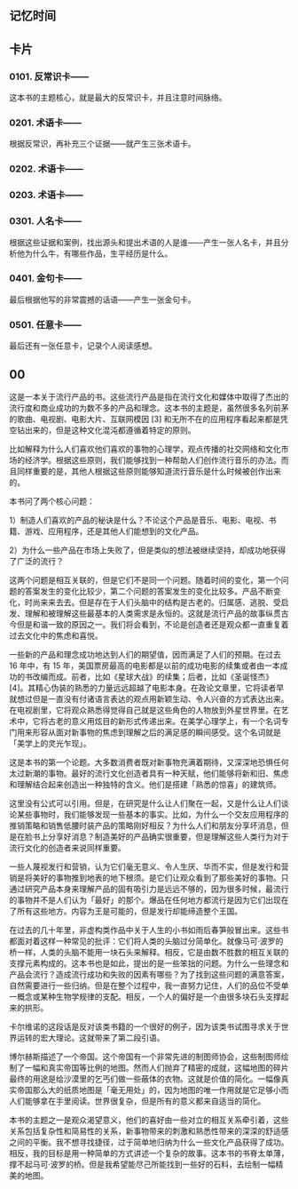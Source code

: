 ## 记忆时间

## 卡片

### 0101. 反常识卡——

这本书的主题核心，就是最大的反常识卡，并且注意时间脉络。

### 0201. 术语卡——

根据反常识，再补充三个证据——就产生三张术语卡。

### 0202. 术语卡——

### 0203. 术语卡——

### 0301. 人名卡——

根据这些证据和案例，找出源头和提出术语的人是谁——产生一张人名卡，并且分析他为什么牛，有哪些作品，生平经历是什么。

### 0401. 金句卡——

最后根据他写的非常震撼的话语——产生一张金句卡。

### 0501. 任意卡——

最后还有一张任意卡，记录个人阅读感想。

## 00

这是一本关于流行产品的书。这些流行产品是指在流行文化和媒体中取得了杰出的流行度和商业成功的为数不多的产品和理念。这本书的主题是，虽然很多名列前茅的歌曲、电视剧、电影大片、互联网模因 [3] 和无所不在的应用程序看起来都是凭空钻出来的，但是这种文化混沌都遵循着特定的原则。

比如解释为什么人们喜欢他们喜欢的事物的心理学，观点传播的社交网络和文化市场的经济学。根据这些原则，我们能够找到一种帮助人们创作流行音乐的办法。而且同样重要的是，其他人根据这些原则能够知道流行音乐是什么时候被创作出来的。

本书问了两个核心问题：

1）制造人们喜欢的产品的秘诀是什么？不论这个产品是音乐、电影、电视、书籍、游戏、应用程序，还是其他人们能想到的文化产品。

2）为什么一些产品在市场上失败了，但是类似的想法被继续坚持，却成功地获得了广泛的流行？

这两个问题是相互关联的，但是它们不是同一个问题。随着时间的变化，第一个问题的答案发生的变化比较少，第二个问题的答案发生的变化比较多。产品不断变化，时尚来来去去。但是存在于人们头脑中的结构是古老的。归属感、逃脱、受启发、理解和被理解这些最基本的人类需求是永恒的。这就是流行产品的故事纵贯古今但是和谐一致的原因之一。我们将会看到，不论是创造者还是观众都一直重复着过去文化中的焦虑和喜悦。

一些新的产品和理念成功地达到人们的期望值，因而满足了人们的预期。在过去 16 年中，有 15 年，美国票房最高的电影都是以前的成功电影的续集或者由一本成功的书改编而成。前者，比如《星球大战》的续集；后者，比如《圣诞怪杰》[4]。其精心伪装的熟悉的力量远远超越了电影本身。在政论文章里，它将读者早就想过但是一直没有付诸语言表达的观点用新颖生动、令人兴奋的方式表达出来。在电视剧里，它将观众熟悉得觉得自己就是这些角色的人物放到外星世界里。在艺术中，它将古老的意义用炫目的新形式传递出来。在美学心理学上，有一个名词专门用来形容从面对新事物的焦虑到理解之后的满足感的瞬间感受。这个名词就是「美学上的灵光乍现」。

这是本书的第一个论题。大多数消费者既对新事物充满着期待，又深深地恐惧任何太过新潮的事物。最好的流行文化创造者具有一种天赋，他们能够将新和旧、焦虑和理解结合起来创造出一种独特的含义。他们是搭建「熟悉的惊喜」的建筑师。

这里没有公式可以引用。但是，在研究是什么让人们聚在一起，又是什么让人们谈论某些事物时，我们能够发现一些基本的事实。比如，为什么一个交友应用程序的推销策略和销售低腰时装产品的策略刚好相反？为什么人们和朋友分享坏消息，但是在脸书上分享好消息？制造美好的产品确实很重要，但是理解这些人类行为对于流行文化的创造者来说同样重要。

一些人蔑视发行和营销，认为它们毫无意义、令人生厌、华而不实，但是发行和营销是将美好的事物推到地表的地下根须。是它们让观众看到了那些美好的事物。只通过研究产品本身来理解产品的固有吸引力是远远不够的，因为很多时候，最流行的事物并不是人们认为「最好」的那个。爆品在任何地方都流行是因为它们出现在了所有这些地方。内容为王是可能的，但是发行却能缔造整个王国。

在过去的几十年里，非虚构类作品中关于人生的小书如雨后春笋般冒出来。这些书都面对着这样一种常见的批评：它们将人类的头脑过分简单化。就像马可·波罗的桥一样，人类的头脑不能用一块石头来解释。相反，它是由数不胜数的相互关联的支撑元素构成的。这本书也是如此，提出的是一些笨拙的问题。为什么一些理念和产品会流行？造成流行成功和失败的因素有哪些？为了找到这些问题的满意答案，自然需要进行一些归纳。但是在整个过程中，我一直努力记住，人们的品位不受单一概念或某种生物学规律的支配。相反，一个人的偏好是一个由很多块石头支撑起来的拱形。

卡尔维诺的这段话是反对该类书籍的一个很好的例子，因为该类书试图寻求关于世界运转的宏大理论。这就带来了第二段引语。

博尔赫斯描述了一个帝国。这个帝国有一个非常先进的制图师协会，这些制图师绘制了一幅和真实帝国等比例的地图。然而人们抛弃了精密的成就，这幅地图的碎片最终的用途是给沙漠里的乞丐们做一些蔽体的衣物。这就是价值的简化。一幅像真实帝国那么大的纸质地图是「毫无用处」的，因为地图的唯一作用就是它足够小而人们能够拿在手里阅读。世界很复杂，但是所有的意义都来自适当的简化。

本书的主题之一是观众渴望意义，他们的喜好由一些对立的相互关系牵引着，这些关系包括复杂性和简易性的关系，新事物带来的刺激和熟悉性带来的深深的舒适感之间的平衡。我不想寻找捷径，过于简单地归纳为什么一些文化产品获得了成功。相反，我的目标是用一种简单的方式讲述一个复杂的故事。这本书的书脊太单薄，撑不起马可·波罗的桥。但是我希望能尽己所能找到一些好的石料，去绘制一幅精美的地图。


